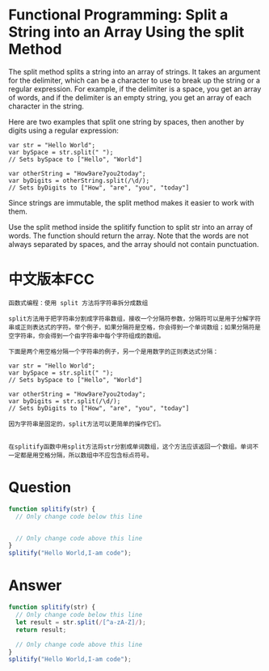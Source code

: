 # Functional Programming: Split a String into an Array Using the split Method

The split method splits a string into an array of strings. It takes an argument for the delimiter, which can be a character to use to break up the string or a regular expression. For example, if the delimiter is a space, you get an array of words, and if the delimiter is an empty string, you get an array of each character in the string.

Here are two examples that split one string by spaces, then another by digits using a regular expression:

```
var str = "Hello World";
var bySpace = str.split(" ");
// Sets bySpace to ["Hello", "World"]

var otherString = "How9are7you2today";
var byDigits = otherString.split(/\d/);
// Sets byDigits to ["How", "are", "you", "today"]
```

Since strings are immutable, the split method makes it easier to work with them.

Use the split method inside the splitify function to split str into an array of words. The function should return the array. Note that the words are not always separated by spaces, and the array should not contain punctuation.


# 中文版本FCC
```
函数式编程：使用 split 方法将字符串拆分成数组

split方法用于把字符串分割成字符串数组，接收一个分隔符参数，分隔符可以是用于分解字符串或正则表达式的字符。举个例子，如果分隔符是空格，你会得到一个单词数组；如果分隔符是空字符串，你会得到一个由字符串中每个字符组成的数组。

下面是两个用空格分隔一个字符串的例子，另一个是用数字的正则表达式分隔：

var str = "Hello World";
var bySpace = str.split(" ");
// Sets bySpace to ["Hello", "World"]

var otherString = "How9are7you2today";
var byDigits = str.split(/\d/);
// Sets byDigits to ["How", "are", "you", "today"]

因为字符串是固定的，split方法可以更简单的操作它们。


在splitify函数中用split方法将str分割成单词数组，这个方法应该返回一个数组。单词不一定都是用空格分隔，所以数组中不应包含标点符号。
```


# Question
```js
function splitify(str) {
  // Only change code below this line


  // Only change code above this line
}
splitify("Hello World,I-am code");

```


# Answer
```js
function splitify(str) {
  // Only change code below this line
  let result = str.split(/[^a-zA-Z]/);
  return result;

  // Only change code above this line
}
splitify("Hello World,I-am code");
```